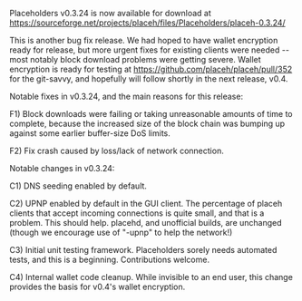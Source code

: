 Placeholders v0.3.24 is now available for download at
https://sourceforge.net/projects/placeh/files/Placeholders/placeh-0.3.24/

This is another bug fix release.  We had hoped to have wallet encryption ready for release, but more urgent fixes for existing clients were needed -- most notably block download problems were getting severe.  Wallet encryption is ready for testing at https://github.com/placeh/placeh/pull/352 for the git-savvy, and hopefully will follow shortly in the next release, v0.4.

Notable fixes in v0.3.24, and the main reasons for this release:

F1) Block downloads were failing or taking unreasonable amounts of time to complete, because the increased size of the block chain was bumping up against some earlier buffer-size DoS limits.

F2) Fix crash caused by loss/lack of network connection.

Notable changes in v0.3.24:

C1) DNS seeding enabled by default.

C2) UPNP enabled by default in the GUI client.  The percentage of placeh clients that accept incoming connections is quite small, and that is a problem.  This should help.  placehd, and unofficial builds, are unchanged (though we encourage use of "-upnp" to help the network!)

C3) Initial unit testing framework.  Placeholders sorely needs automated tests, and this is a beginning.  Contributions welcome.

C4) Internal wallet code cleanup.  While invisible to an end user, this change provides the basis for v0.4's wallet encryption.

